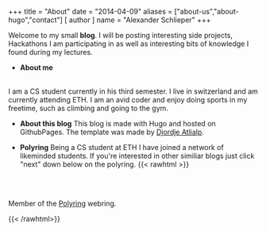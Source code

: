 +++
title = "About"
date = "2014-04-09"
aliases = ["about-us","about-hugo","contact"]
[ author ]
  name = "Alexander Schlieper"
+++

Welcome to my small **blog**. I will be posting interesting side projects, Hackathons I am participating in as well as interesting bits of knowledge I found during my lectures.
<br>

* **About me**
<br>
I am a CS student currently in his third semester. I live in switzerland and am currently attending ETH. I am an avid coder and enjoy doing sports in my freetime, such as climbing and going to the gym.

* **About this blog**
This blog is made with Hugo and hosted on GithubPages. The template was made by [Djordje Atlialp](https://github.com/rhazdon).

* **Polyring**
Being a CS student at ETH I have joined a network of likeminded students. If you're interested in other similiar blogs just click "next" down below on the polyring.
{{< rawhtml >}}
<br>
<br>
<webring-banner id="polyring">
    <p>Member of the <a href="https://xyquadrat.ch/polyring">Polyring</a> webring.</p>
</webring-banner>
<script async src="https://xyquadrat.ch/polyring/embed.js" charset="utf-8"></script>
{{< /rawhtml>}}